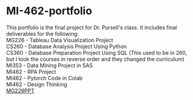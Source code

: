 # MI-462-portfolio  
This portfolio is the final project for Dr. Pursell's class. It includes final deliverables for the following:  
MG226 - Tableau Data Visualization Project  
CS260 - Database Analysis Project Using Python  
CS360 - Database Preparation Project Using SQL (This used to be in 260, but I took the courses in reverse order and they changed the curriculum)  
MI353 - Data Mining Project in SAS  
MI462 - RPA Project  
MI462 - Pytorch Code in Colab  
MI462 - Design Thinking  
[MG226PPT](https://github.com/tjjoe/MI-462-portfolio/blob/main/MG226FinalProjectPowerpoint.pdf)
